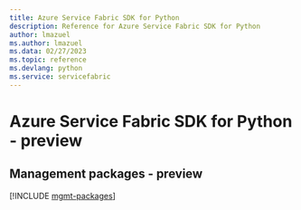 ```yaml
---
title: Azure Service Fabric SDK for Python
description: Reference for Azure Service Fabric SDK for Python
author: lmazuel
ms.author: lmazuel
ms.data: 02/27/2023
ms.topic: reference
ms.devlang: python
ms.service: servicefabric
---
```

# Azure Service Fabric SDK for Python - preview

## Management packages - preview
[!INCLUDE [mgmt-packages](service-fabric-mgmt-index.md)]